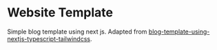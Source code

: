# Website Template

Simple blog template using next js. Adapted from [blog-template-using-nextjs-typescript-tailwindcss](https://github.com/webexpe13/blog-template-using-nextjs-typescript-tailwindcss).
